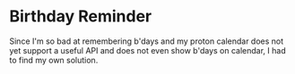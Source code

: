 # Birthday Reminder

Since I'm so bad at remembering b'days and my proton calendar does not yet support a useful API and does not even show b'days on calendar, I had to find my own solution.
